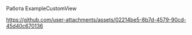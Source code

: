 Работа ExampleCustomView

https://github.com/user-attachments/assets/02214be5-8b7d-4579-90cd-45d40c670136

